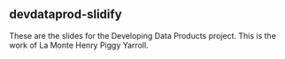 ## devdataprod-slidify

These are the slides for the Developing Data Products project.
This is the work of La Monte Henry Piggy Yarroll.
